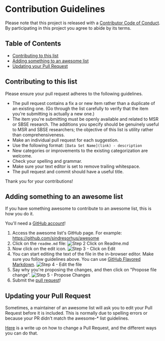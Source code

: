 # Contribution Guidelines

Please note that this project is released with a
[Contributor Code of Conduct](code-of-conduct.md).
By participating in this project you agree to abide by its terms.

## Table of Contents

- [Contributing to this list](#contributing-to-this-list)
- [Adding something to an awesome list](#adding-something-to-an-awesome-list)
- [Updating your Pull Request](#updating-your-pull-request)

## Contributing to this list

Please ensure your pull request adheres to the following guidelines.

- The pull request contains a fix a or new item rather than a duplicate
  of an existing one.
  (Go through the list carefully to verify that the item you're submitting
  is actually a new one.)
- The item you're submitting must be openly available and related to MSR
  or SBSE research.
  The additions you specify should be genuinely useful to MSR and SBSE
  researchers;
  the objective of this list is utility rather than comprehensiveness.
- Make an individual pull request for each suggestion.
- Use the following format: `[Data Set Name](link) - description`
- New categories or improvements to the existing categorization are welcome.
- Check your spelling and grammar.
- Make sure your text editor is set to remove trailing whitespace.
- The pull request and commit should have a useful title.

Thank you for your contributions!

## Adding something to an awesome list

If you have something awesome to contribute to an awesome list, this is how you do it.

You'll need a [GitHub account](https://github.com/join)!

1. Access the awesome list's GitHub page. For example: https://github.com/sindresorhus/awesome
2. Click on the `readme.md` file: ![Step 2 Click on Readme.md](https://cloud.githubusercontent.com/assets/170270/9402920/53a7e3ea-480c-11e5-9d81-aecf64be55eb.png)
3. Now click on the edit icon. ![Step 3 - Click on Edit](https://cloud.githubusercontent.com/assets/170270/9402927/6506af22-480c-11e5-8c18-7ea823530099.png)
4. You can start editing the text of the file in the in-browser editor. Make sure you follow guidelines above. You can use [GitHub Flavored Markdown](https://help.github.com/articles/github-flavored-markdown/). ![Step 4 - Edit the file](https://cloud.githubusercontent.com/assets/170270/9402932/7301c3a0-480c-11e5-81f5-7e343b71674f.png)
5. Say why you're proposing the changes, and then click on "Propose file change". ![Step 5 - Propose Changes](https://cloud.githubusercontent.com/assets/170270/9402937/7dd0652a-480c-11e5-9138-bd14244593d5.png)
6. Submit the [pull request](https://help.github.com/articles/using-pull-requests/)!

## Updating your Pull Request

Sometimes, a maintainer of an awesome list will ask you to edit your Pull Request before it is included. This is normally due to spelling errors or because your PR didn't match the awesome-* list guidelines.

[Here](https://github.com/RichardLitt/docs/blob/master/amending-a-commit-guide.md) is a write up on how to change a Pull Request, and the different ways you can do that.

